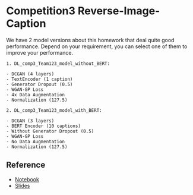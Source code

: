 # Competition3 Reverse-Image-Caption

We have 2 model versions about this homework that deal quite good performance. Depend on your requirement, you can select one of them to improve your performance.

    1. DL_comp3_Team123_model_without_BERT:
    
    - DCGAN (4 layers)
    - TextEncoder (1 caption)
    - Generator Dropout (0.5)
    - WGAN-GP Loss
    - 4x Data Augmentation
    - Normalization (127.5)

    2. DL_comp3_Team123_model_with_BERT:

    - DCGAN (3 layers)
    - BERT Encoder (10 captions)
    - Without Generator Dropout (0.5)
    - WGAN-GP Loss
    - No Data Augmentation
    - Normalization (127.5)

## Reference

- [Notebook](https://nthu-datalab.github.io/ml/competitions/Comp_03_Reverse-Image-Caption/03_Reverse-Image-Caption.html)
- [Slides](https://nthu-datalab.github.io/ml/competitions/Comp_03_Reverse-Image-Caption/03_Reverse-Image-Caption_slide.pdf)
